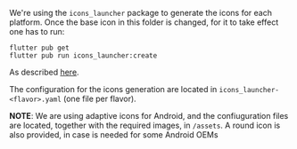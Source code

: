 We're using the `icons_launcher` package to generate the icons for each platform.
Once the base icon in this folder is changed, for it to take effect one has to run:

```
flutter pub get
flutter pub run icons_launcher:create
```

As described [here](https://pub.dev/packages/icons_launcher).

The configuration for the icons generation are located in `icons_launcher-<flavor>.yaml` (one file per flavor).

**NOTE**: We are using adaptive icons for Android, and the confiuguration files are located, together with the required images, in `/assets`.
A round icon is also provided, in case is needed for some Android OEMs
